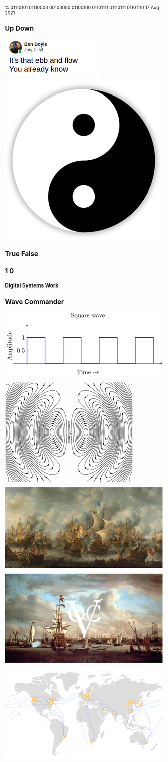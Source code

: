 % 01110101 01110000 00100000 01100100 01101111 01110111 01101110
17 Aug 2021

## Up Down

![](./images/ebb_flow.png)

![](./images/yin_yang.png)

## True False

## 1 0

### [Digital Systems Work](https://drive.google.com/file/d/1bm_rR8-ENU1bD945_FbGxg4aeApCTd3G/view?usp=sharing)

## Wave Commander

![](./images/sq_wave.png)

![](./images/dipole.gif)

![](./images/navy.jpg)

![](./images/voc.png)

![](./images/aws.png)
